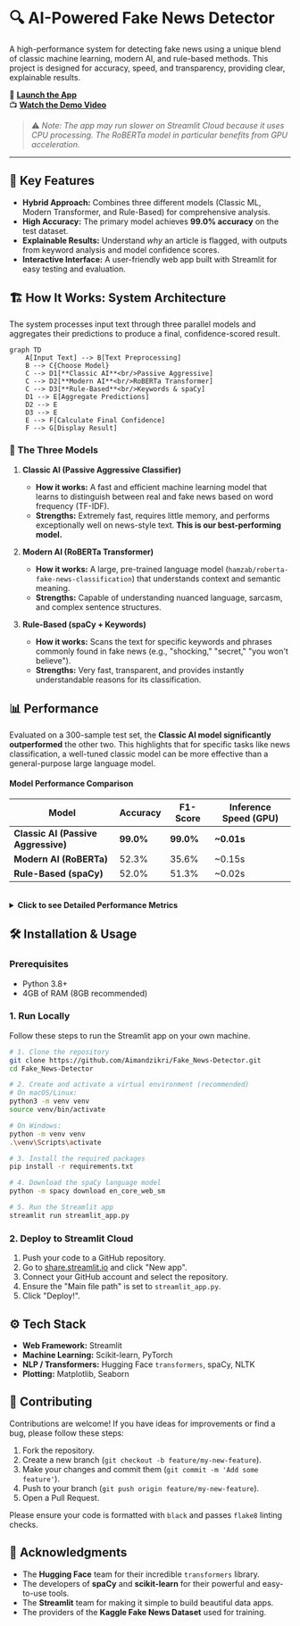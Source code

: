 # 🔍 AI-Powered Fake News Detector

A high-performance system for detecting fake news using a unique blend of classic machine learning, modern AI, and rule-based methods. This project is designed for accuracy, speed, and transparency, providing clear, explainable results.

🚀 **[Launch the App](https://fakenewsdetectorpy-passiveaggresive.streamlit.app/)**  
📺 **[Watch the Demo Video](https://youtu.be/HgOg7ztfMWA)**

> ⚠️ *Note: The app may run slower on Streamlit Cloud because it uses CPU processing. The RoBERTa model in particular benefits from GPU acceleration.*

---

## 🎯 Key Features

- **Hybrid Approach:** Combines three different models (Classic ML, Modern Transformer, and Rule-Based) for comprehensive analysis.
- **High Accuracy:** The primary model achieves **99.0% accuracy** on the test dataset.
- **Explainable Results:** Understand *why* an article is flagged, with outputs from keyword analysis and model confidence scores.
- **Interactive Interface:** A user-friendly web app built with Streamlit for easy testing and evaluation.

## 🏗️ How It Works: System Architecture

The system processes input text through three parallel models and aggregates their predictions to produce a final, confidence-scored result.

```mermaid
graph TD
    A[Input Text] --> B[Text Preprocessing]
    B --> C{Choose Model}
    C --> D1[**Classic AI**<br/>Passive Aggressive]
    C --> D2[**Modern AI**<br/>RoBERTa Transformer]
    C --> D3[**Rule-Based**<br/>Keywords & spaCy]
    D1 --> E[Aggregate Predictions]
    D2 --> E
    D3 --> E
    E --> F[Calculate Final Confidence]
    F --> G[Display Result]
```

### 🧠 The Three Models

1.  **Classic AI (Passive Aggressive Classifier)**
    - **How it works:** A fast and efficient machine learning model that learns to distinguish between real and fake news based on word frequency (TF-IDF).
    - **Strengths:** Extremely fast, requires little memory, and performs exceptionally well on news-style text. **This is our best-performing model.**

2.  **Modern AI (RoBERTa Transformer)**
    - **How it works:** A large, pre-trained language model (`hamzab/roberta-fake-news-classification`) that understands context and semantic meaning.
    - **Strengths:** Capable of understanding nuanced language, sarcasm, and complex sentence structures.

3.  **Rule-Based (spaCy + Keywords)**
    - **How it works:** Scans the text for specific keywords and phrases commonly found in fake news (e.g., "shocking," "secret," "you won't believe").
    - **Strengths:** Very fast, transparent, and provides instantly understandable reasons for its classification.

## 📊 Performance

Evaluated on a 300-sample test set, the **Classic AI model significantly outperformed** the other two. This highlights that for specific tasks like news classification, a well-tuned classic model can be more effective than a general-purpose large language model.

#### Model Performance Comparison

| Model | Accuracy | F1-Score | Inference Speed (GPU) |
|-------|----------|----------|-----------------------|
| **Classic AI (Passive Aggressive)** | **99.0%** | **99.0%** | **~0.01s** |
| **Modern AI (RoBERTa)** | 52.3% | 35.6% | ~0.15s |
| **Rule-Based (spaCy)**| 52.0% | 51.3% | ~0.02s |

<br>

<details>
<summary><b>Click to see Detailed Performance Metrics</b></summary>

#### Classic AI (Passive Aggressive) - 99.0% Accuracy
```
Confusion Matrix:
              Predicted
Actual      Fake    Real
  Fake      153      2
  Real        1    144
---
- Precision: 99.4%
- Recall: 98.7%
```

#### Modern AI (RoBERTa) - 52.3% Accuracy
*The lower performance is likely due to a mismatch between the model's original training data and our specific test dataset.*
```
Confusion Matrix:
              Predicted
Actual      Fake    Real
  Fake      124     31
  Real      112     33
---
- Precision: 52.5%
- Recall: 80.0%
```

#### Rule-Based (spaCy) - 52.0% Accuracy
*This model provides a solid, interpretable baseline.*
```
Confusion Matrix:
              Predicted
Actual      Fake    Real
  Fake       81     74
  Real       70     75
---
- Precision: 53.6%
- Recall: 52.3%
```
</details>

## 🛠️ Installation & Usage

### Prerequisites
- Python 3.8+
- 4GB of RAM (8GB recommended)

### 1. Run Locally

Follow these steps to run the Streamlit app on your own machine.

```bash
# 1. Clone the repository
git clone https://github.com/Aimandzikri/Fake_News-Detector.git
cd Fake_News-Detector

# 2. Create and activate a virtual environment (recommended)
# On macOS/Linux:
python3 -m venv venv
source venv/bin/activate

# On Windows:
python -m venv venv
.\venv\Scripts\activate

# 3. Install the required packages
pip install -r requirements.txt

# 4. Download the spaCy language model
python -m spacy download en_core_web_sm

# 5. Run the Streamlit app
streamlit run streamlit_app.py
```

### 2. Deploy to Streamlit Cloud

1.  Push your code to a GitHub repository.
2.  Go to [share.streamlit.io](https://share.streamlit.io/) and click "New app".
3.  Connect your GitHub account and select the repository.
4.  Ensure the "Main file path" is set to `streamlit_app.py`.
5.  Click "Deploy!".

## ⚙️ Tech Stack

- **Web Framework:** Streamlit
- **Machine Learning:** Scikit-learn, PyTorch
- **NLP / Transformers:** Hugging Face `transformers`, spaCy, NLTK
- **Plotting:** Matplotlib, Seaborn

## 🤝 Contributing

Contributions are welcome! If you have ideas for improvements or find a bug, please follow these steps:

1.  Fork the repository.
2.  Create a new branch (`git checkout -b feature/my-new-feature`).
3.  Make your changes and commit them (`git commit -m 'Add some feature'`).
4.  Push to your branch (`git push origin feature/my-new-feature`).
5.  Open a Pull Request.

Please ensure your code is formatted with `black` and passes `flake8` linting checks.

## 🙏 Acknowledgments

- The **Hugging Face** team for their incredible `transformers` library.
- The developers of **spaCy** and **scikit-learn** for their powerful and easy-to-use tools.
- The **Streamlit** team for making it simple to build beautiful data apps.
- The providers of the **Kaggle Fake News Dataset** used for training.
